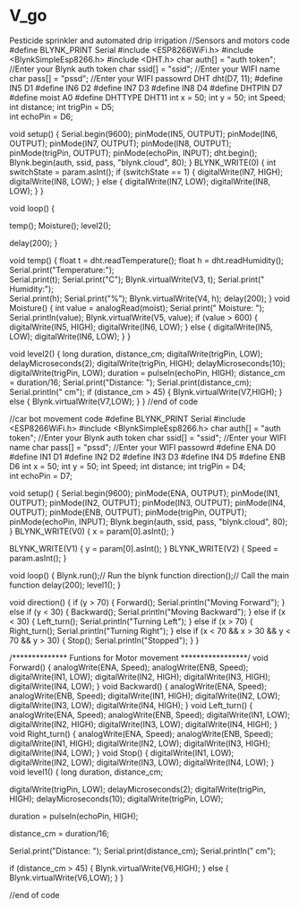 # V_go
Pesticide sprinkler and automated drip irrigation 
//Sensors and motors code
#define BLYNK_PRINT Serial
#include <ESP8266WiFi.h>
#include <BlynkSimpleEsp8266.h>
#include <DHT.h>
char auth[] = "auth token"; //Enter your Blynk auth token
char ssid[] = "ssid"; //Enter your WIFI name
char pass[] = "pssd"; //Enter your WIFI passowrd
DHT dht(D7, 11);
#define IN5  D1
#define IN6 D2
#define IN7  D3
#define IN8 D4
#define DHTPIN D7
#define moist A0
#define DHTTYPE DHT11
int x = 50;
int y = 50;
int Speed;
int distance;
int trigPin = D5;   
int echoPin = D6;   


void setup() 
{
  Serial.begin(9600);
  pinMode(IN5, OUTPUT);
  pinMode(IN6, OUTPUT);
  pinMode(IN7, OUTPUT);
  pinMode(IN8, OUTPUT);
   pinMode(trigPin, OUTPUT);
  pinMode(echoPin, INPUT);
  dht.begin();
  Blynk.begin(auth, ssid, pass, "blynk.cloud", 80);
}
BLYNK_WRITE(0) {
  int switchState = param.asInt();
    if (switchState == 1)
  {
    digitalWrite(IN7, HIGH);
    digitalWrite(IN8, LOW);
  }
  else
  {
     digitalWrite(IN7, LOW);
    digitalWrite(IN8, LOW); 
  }
}

void loop() 
{
  
  temp();
  Moisture();
  level2();

  delay(200);
}

void temp()
{
  float t = dht.readTemperature();
  float h = dht.readHumidity();
  Serial.print("Temperature:");  
  Serial.print(t);
  Serial.print("C");
  Blynk.virtualWrite(V3, t);
  Serial.print("   Humidity:");  
  Serial.print(h);
  Serial.print("%"); 
  Blynk.virtualWrite(V4, h); 
  delay(200);
}
void Moisture()
{
  int value = analogRead(moist);
  Serial.print("   Moisture: ");
  Serial.println(value);
  Blynk.virtualWrite(V5, value);
  if (value > 600)
  {
    digitalWrite(IN5, HIGH);
    digitalWrite(IN6, LOW);
  }
  else
  {
     digitalWrite(IN5, LOW);
    digitalWrite(IN6, LOW); 
  }
}

void level2()
 {
  long duration, distance_cm;
  digitalWrite(trigPin, LOW);
  delayMicroseconds(2);
  digitalWrite(trigPin, HIGH);
  delayMicroseconds(10);
  digitalWrite(trigPin, LOW);
  duration = pulseIn(echoPin, HIGH);
  distance_cm = duration/16;
  Serial.print("Distance: ");
  Serial.print(distance_cm);
  Serial.println(" cm");
  if (distance_cm > 45) {
Blynk.virtualWrite(V7,HIGH);
} 
  else {
Blynk.virtualWrite(V7,LOW);  }
}
//end of code


//car bot movement code
#define BLYNK_PRINT Serial
#include <ESP8266WiFi.h>
#include <BlynkSimpleEsp8266.h>
char auth[] = "auth token"; //Enter your Blynk auth token
char ssid[] = "ssid"; //Enter your WIFI name
char pass[] = "pssd"; //Enter your WIFI passowrd
#define ENA D0
#define IN1 D1
#define IN2 D2
#define IN3 D3
#define IN4 D5
#define ENB D6
int x = 50;
int y = 50;
int Speed;
int distance;
int trigPin = D4;   
int echoPin = D7;   


void setup() 
{
  Serial.begin(9600);
  pinMode(ENA, OUTPUT);
  pinMode(IN1, OUTPUT);
  pinMode(IN2, OUTPUT);
  pinMode(IN3, OUTPUT);
  pinMode(IN4, OUTPUT);
  pinMode(ENB, OUTPUT);
   pinMode(trigPin, OUTPUT);
  pinMode(echoPin, INPUT);
  Blynk.begin(auth, ssid, pass, "blynk.cloud", 80);
}
BLYNK_WRITE(V0) 
{
  x = param[0].asInt();
}

BLYNK_WRITE(V1) 
{
  y = param[0].asInt();
}
BLYNK_WRITE(V2) 
{
  Speed = param.asInt();
}


void loop() 
{
  Blynk.run();// Run the blynk function
  direction();// Call the main function
  delay(200);
  level1();
}

void direction() 
{
  if (y > 70) 
  {
    Forward();
    Serial.println("Moving Forward");
  } 
  else if (y < 30) 
  {
    Backward();
    Serial.println("Moving Backward");
  } 
  else if (x < 30)
  {
    Left_turn();
    Serial.println("Turning Left");
  } 
  else if (x > 70) 
  {
    Right_turn();
    Serial.println("Turning Right");
  } 
  else if (x < 70 && x > 30 && y < 70 && y > 30) 
  {
    Stop();
    Serial.println("Stopped");
  }
}


/************** Funtions for Motor movement *****************/
void Forward() 
{
  analogWrite(ENA, Speed);
  analogWrite(ENB, Speed);
  digitalWrite(IN1, LOW);
  digitalWrite(IN2, HIGH);
  digitalWrite(IN3, HIGH);
  digitalWrite(IN4, LOW);
}
void Backward() 
{
  analogWrite(ENA, Speed);
  analogWrite(ENB, Speed);
  digitalWrite(IN1, HIGH);
  digitalWrite(IN2, LOW);
  digitalWrite(IN3, LOW);
  digitalWrite(IN4, HIGH);
}
void Left_turn() 
{
  analogWrite(ENA, Speed);
  analogWrite(ENB, Speed);
  digitalWrite(IN1, LOW);
  digitalWrite(IN2, HIGH);
  digitalWrite(IN3, LOW);
  digitalWrite(IN4, HIGH);
}
void Right_turn() 
{
  analogWrite(ENA, Speed);
  analogWrite(ENB, Speed);
  digitalWrite(IN1, HIGH);
  digitalWrite(IN2, LOW);
  digitalWrite(IN3, HIGH);
  digitalWrite(IN4, LOW);
}
void Stop() 
{
  digitalWrite(IN1, LOW);
  digitalWrite(IN2, LOW);
  digitalWrite(IN3, LOW);
  digitalWrite(IN4, LOW);
}
void level1()
 {
  long duration, distance_cm;

  digitalWrite(trigPin, LOW);
  delayMicroseconds(2);
  digitalWrite(trigPin, HIGH);
  delayMicroseconds(10);
  digitalWrite(trigPin, LOW);

  duration = pulseIn(echoPin, HIGH);

  distance_cm = duration/16;

  Serial.print("Distance: ");
  Serial.print(distance_cm);
  Serial.println(" cm");

  if (distance_cm > 45) {
Blynk.virtualWrite(V6,HIGH);
} 
  else {
Blynk.virtualWrite(V6,LOW);  }
}

//end of code
